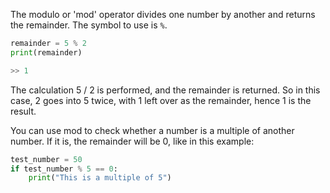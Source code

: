 The modulo or 'mod' operator divides one number by another and returns the remainder. The symbol to use is `%`.

```python
remainder = 5 % 2
print(remainder)

>> 1
```

The calculation 5 / 2 is performed, and the remainder is returned. So in this case, 2 goes into 5 twice, with 1 left over as the remainder, hence 1 is the result.

You can use mod to check whether a number is a multiple of another number. If it is, the remainder will be 0, like in this example:

```python
test_number = 50
if test_number % 5 == 0:
    print("This is a multiple of 5")
```
